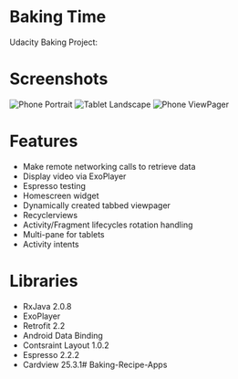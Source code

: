# Baking Time

Udacity Baking Project:

# Screenshots
![Phone Portrait](https://github.com/DimitriKatsoulis/Udacity_BakingApp/raw/master/art/baking_phone_portrait.png)
![Tablet Landscape](https://github.com/DimitriKatsoulis/Udacity_BakingApp/raw/master/art/baking_tablet_landscape.png)
![Phone ViewPager](https://github.com/DimitriKatsoulis/Udacity_BakingApp/raw/master/art/baking_phone_view_adapter.png)


# Features
  - Make remote networking calls to retrieve data
  - Display video via ExoPlayer
  - Espresso testing
  - Homescreen widget
  - Dynamically created tabbed viewpager
  - Recyclerviews
  - Activity/Fragment lifecycles rotation handling
  - Multi-pane for tablets
  - Activity intents

# Libraries
  - RxJava 2.0.8
  - ExoPlayer
  - Retrofit 2.2
  - Android Data Binding
  - Contsraint Layout 1.0.2
  - Espresso 2.2.2
  - Cardview 25.3.1# Baking-Recipe-Apps
